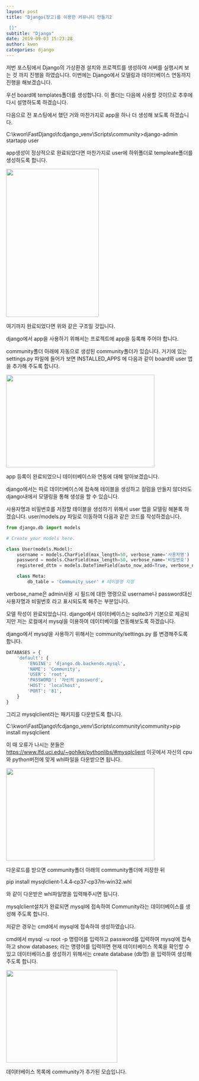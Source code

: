 ```yaml
---
layout: post
title: "Django(장고)를 이용한 커뮤니티 만들기2

 []"
subtitle: "Django"
date: 2019-09-03 15:23:28
author: kwon
categories: django
---
```


저번 포스팅에서 Django의 가상환경 설치와 프로젝트를 생성하여 서버를 실행시켜 보는 것 까지 진행을 하였습니다. 이번에는 Django에서 모델링과 데이터베이스 연동까지 진행을 해보겠습니다.  

우선 board에 templates폴더를 생성합니다. 이 폴더는 다음에 사용할 것이므로 추후에 다시 설명하도록 하겠습니다.

다음으로 전 포스팅에서 했던 거와 마찬가지로 app을 하나 더 생성해 보도록 하겠습니다.

C:\kwon\FastDjango\fcdjango_venv\Scripts\community>django-admin startapp user

app생성이 정상적으로 완료되었다면 마찬가지로 user에 하위폴더로 templeate폴더를 생성하도록 합니다.

<div style="width: 250px; height: 400px;">
    <img src="https://kyu9341.github.io/assets/django6.png" style="width: 250px; height: 400px;">
</div>

여기까지 완료되었다면 위와 같은 구조일 것입니다.

django에서 app을 사용하기 위해서는 프로젝트에 app을 등록해 주어야 합니다.

community폴더 아래에 자동으로 생성된 community폴더가 있습니다. 거기에 있는 settings.py 파일에 들어가 보면 INSTALLED_APPS 에 다음과 같이 board와 user 앱을 추가해 주도록 합니다.

<div style="width: 400px; height: 250px;">
    <img src="https://kyu9341.github.io/assets/django7.png" style="width: 400px; height: 250px;">
</div>

app 등록이 완료되었으니 데이터베이스와 연동에 대해 알아보겠습니다.

django에서는 따로 데이터베이스에 접속해 테이블을 생성하고 컬럼을 만들지 않더라도 django내에서 모델링을 통해 생성을 할 수 있습니다.

사용자명과 비밀번호를 저장할 테이블을 생성하기 위해서 user 앱을 모델링 해볻록 하겠습니다. user/models.py 파일로 이동하여 다음과 같은 코드를 작성하겠습니다.

```python
from django.db import models

# Create your models here.

class User(models.Model):
    username = models.CharField(max_length=50, verbose_name='사용자명')
    password = models.CharField(max_length=50, verbose_name='비밀번호')
    registered_dttm = models.DateTimeField(auto_now_add=True, verbose_name='등록시간') #auto_now_add=True : 객체가 저장되는 시점의 시간이 자동을 저장

    class Meta:
        db_table = 'Community_user' # 테이블명 지정

```

verbose_name은 admin사용 시 필드에 대한 명령으로 username나 password대신 사용자명과 비밀번호 라고 표시되도록 해주는 부분입니다.

모델 작성이 완료되었습니다. django에서 데이터베이스는 sqlite3가 기본으로 제공되지만 저는 로컬에서 mysql을 이용하여 데이터베이를 연동해보도록 하겠습니다.

django에서 mysql을 사용하기 위해서는 community/settings.py 를 변경해주도록 합니다.

```python
DATABASES = {
    'default': {
        'ENGINE': 'django.db.backends.mysql',
        'NAME': 'Community',
        'USER': 'root',
        'PASSWORD': '자신의 password',
        'HOST': 'localhost',
        'PORT': '81',
    }
}
```
그리고 mysqlclient라는 패키지를 다운받도록 합니다.

C:\kwon\FastDjango\fcdjango_venv\Scripts\community\community>pip install mysqlclient

이 때 오류가 나시는 분들은 <https://www.lfd.uci.edu/~gohlke/pythonlibs/#mysqlclient> 이곳에서 자신의 cpu와 python버전에 맞게 whl파일을 다운받으면 됩니다.

<div style="width: 400px; height: 250px;">
    <img src="https://kyu9341.github.io/assets/mysqlclient.png" style="width: 400px; height: 250px;">
</div>

다운로드를 받으면 community폴더 아래의 community폴더에 저장한 뒤

pip install mysqlclient‑1.4.4‑cp37‑cp37m‑win32.whl

와 같이 다운받은 whl파일명을 입력해주시면 됩니다.

mysqlclient설치가 완료되면 mysql에 접속하여 Community라는 데이터베이스를 생성해 주도록 합니다.

저같은 경우는 cmd에서 mysql에 접속하여 생성하였습니다.

cmd에서 mysql -u root -p 명렁어를 입력하고 password를 입력하여 mysql에 접속하고 show databases; 라는 명령어를 입력하면 현재 데이터베이스 목록을 확인할 수 있고 데이터베이스를 생성하기 위해서는 create database (db명) 을 입력하여 생성해 주도록 합니다.

<div style="width: 300px; height: 250px;">
    <img src="https://kyu9341.github.io/assets/mysql1.png" style="width: 300px; height: 250px;">
</div>

데이터베이스 목록에 community가 추가된 모습입니다.
